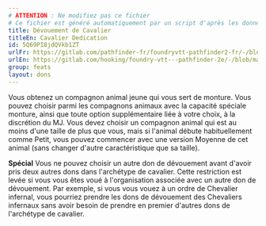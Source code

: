 ```yaml
---
# ATTENTION : Ne modifiez pas ce fichier
# Ce fichier est généré automatiquement par un script d'après les données du module Foundry VTT officiel et de sa traduction
title: Dévouement de Cavalier
titleEn: Cavalier Dedication
id: 5Q69PI8jdQVkb1ZT
urlFr: https://gitlab.com/pathfinder-fr/foundryvtt-pathfinder2-fr/-/blob/master/data/feats/5Q69PI8jdQVkb1ZT.htm
urlEn: https://gitlab.com/hooking/foundry-vtt---pathfinder-2e/-/blob/master/packs/data/feats.db/cavalier-dedication.json
group: feats
layout: dons
---
```

Vous obtenez un compagnon animal jeune qui vous sert de monture. Vous pouvez choisir parmi les compagnons animaux avec la capacité spéciale monture, ainsi que toute option supplémentaire liée à votre choix, à la discrétion du MJ. Vous devez choisir un compagnon animal qui est au moins d'une taille de plus que vous, mais si l'animal débute habituellement comme Petit, vous pouvez commencer avec une version Moyenne de cet animal (sans changer d'autre caractéristique que sa taille).

**Spécial** Vous ne pouvez choisir un autre don de dévouement avant d'avoir pris deux autres dons dans l'archétype de cavalier. Cette restriction est levée si vous vous êtes voué à l'organisation associée avec un autre don de dévouement. Par exemple, si vous vous vouez à un ordre de Chevalier infernal, vous pourriez prendre les dons de dévouement des Chevaliers infernaux sans avoir besoin de prendre en premier d'autres dons de l'archétype de cavalier.


